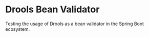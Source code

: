 # Drools Bean Validator

Testing the usage of Drools as a bean validator in the Spring Boot ecosystem.